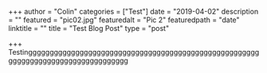 +++
author = "Colin"
categories = ["Test"]
date = "2019-04-02"
description = ""
featured = "pic02.jpg"
featuredalt = "Pic 2"
featuredpath = "date"
linktitle = ""
title = "Test Blog Post"
type = "post"

+++
Testingggggggggggggggggggggggggggggggggggggggggggggggggggggggggggggggggggggggggggggggggg

